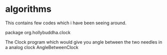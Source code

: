 algorithms
==========

This contains few codes which i have been seeing around.

package org.hollybuddha.clock 

The Clock program which would give you angle between the two needles in a analog clock 
AngleBetweenClock

